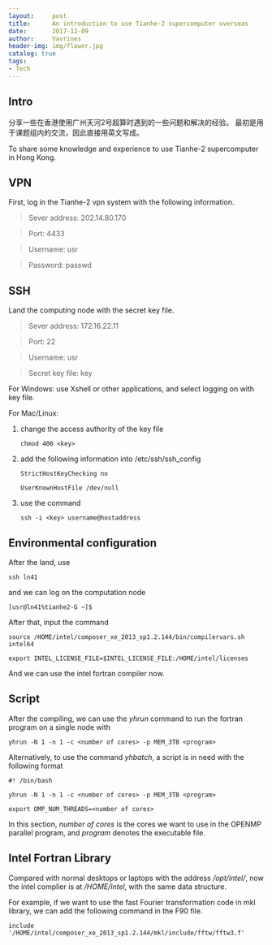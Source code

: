 ```yaml
---
layout:     post
title:      An introduction to use Tianhe-2 supercomputer overseas
date:       2017-12-09
author:     Vavrines
header-img: img/flower.jpg
catalog: true
tags:
- Tech
---
```


## Intro
分享一些在香港使用广州天河2号超算时遇到的一些问题和解决的经验。
最初是用于课题组内的交流，因此直接用英文写成。

To share some knowledge and experience to use Tianhe-2 supercomputer in Hong Kong.

## VPN

First, log in the Tianhe-2 vpn system with the following information.

> Sever address: 202.14.80.170

> Port: 4433

> Username: usr

> Password: passwd

## SSH

Land the computing node with the secret key file.

> Sever address: 172.16.22.11

> Port: 22

> Username: usr

> Secret key file: key

For Windows: use Xshell or other applications, and select logging on with key file.

For Mac/Linux: 

1. change the access authority of the key file

   `chmod 400 <key>`

2. add the following information into /etc/ssh/ssh_config

   `StrictHostKeyChecking no`

   `UserKnownHostFile /dev/null`

3. use the command

   `ssh -i <key> username@hostaddress`

## Environmental configuration

After the land, use

`ssh ln41` 

and we can log on the computation node 

`[usr@ln41%tianhe2-G ~]$`

After that, input the command

`source /HOME/intel/composer_xe_2013_sp1.2.144/bin/compilervars.sh intel64`

`export INTEL_LICENSE_FILE=$INTEL_LICENSE_FILE:/HOME/intel/licenses`

And we can use the intel fortran compiler now.

## Script

After the compiling, we can use the *yhrun* command to run the fortran program on a single node with

`yhrun -N 1 -n 1 -c <number of cores> -p MEM_3TB <program>`

Alternatively, to use the command *yhbatch*, a script is in need with the following format

`#! /bin/bash`

`yhrun -N 1 -n 1 -c <number of cores> -p MEM_3TB <program>`

`export OMP_NUM_THREADS=<number of cores>`

In this section, *number of cores* is the cores we want to use in the OPENMP parallel program, and *program* denotes the executable file.

## Intel Fortran Library

Compared with normal desktops or laptops with the address */opt/intel/*, now the intel complier is at */HOME/intel*, with the same data structure.

For example, if we want to use the fast Fourier transformation code in mkl library, we can add the following command in the F90 file.

`include '/HOME/intel/composer_xe_2013_sp1.2.144/mkl/include/fftw/fftw3.f'`
